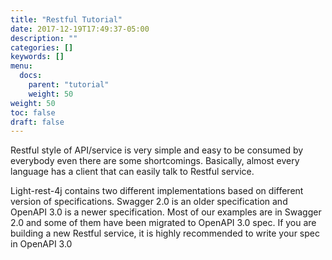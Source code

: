 ```yaml
---
title: "Restful Tutorial"
date: 2017-12-19T17:49:37-05:00
description: ""
categories: []
keywords: []
menu:
  docs:
    parent: "tutorial"
    weight: 50
weight: 50
toc: false
draft: false
---
```


Restful style of API/service is very simple and easy to be consumed by everybody even there
are some shortcomings. Basically, almost every language has a client that can easily talk to
Restful service. 

Light-rest-4j contains two different implementations based on different version of specifications.
Swagger 2.0 is an older specification and OpenAPI 3.0 is a newer specification. Most of our examples
are in Swagger 2.0 and some of them have been migrated to OpenAPI 3.0 spec. If you are building a
new Restful service, it is highly recommended to write your spec in OpenAPI 3.0 
